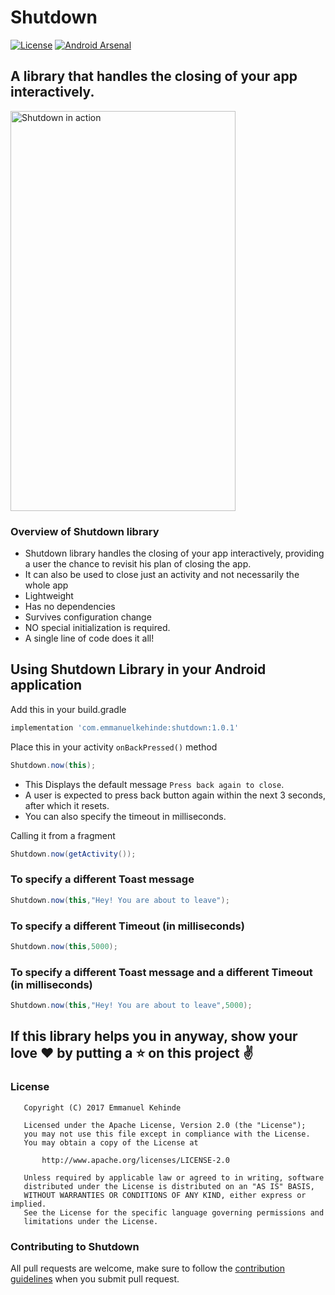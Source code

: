 # Shutdown

[![License](https://img.shields.io/badge/License-Apache%202.0-blue.svg)](https://opensource.org/licenses/Apache-2.0)
[![Android Arsenal](https://img.shields.io/badge/Android%20Arsenal-Shutdown-green.svg?style=flat)](https://android-arsenal.com/details/1/6499)

## A library that handles the closing of your app interactively.
<img src=https://raw.githubusercontent.com/emmanuelkehinde/shutdown/master/screenshots/shutdown.gif alt="Shutdown in action" width=360 height=640 />

### Overview of Shutdown library
* Shutdown library handles the closing of your app interactively, 
providing a user the chance to revisit his plan of closing the app.
* It can also be used to close just an activity and not necessarily the whole app
* Lightweight
* Has no dependencies
* Survives configuration change
* NO special initialization is required.
* A single line of code does it all!


## Using Shutdown Library in your Android application

Add this in your build.gradle
```groovy
implementation 'com.emmanuelkehinde:shutdown:1.0.1'
```

Place this in your activity `onBackPressed()` method
```java
Shutdown.now(this); 
```
* This Displays the default message `Press back again to close`.
* A user is expected to press back button again within the next 3 seconds, after which it resets.
* You can also specify the timeout in milliseconds.

Calling it from a fragment
```java
Shutdown.now(getActivity());
```

### To specify a different Toast message
```java
Shutdown.now(this,"Hey! You are about to leave");
```

### To specify a different Timeout (in milliseconds)
```java
Shutdown.now(this,5000);
```

### To specify a different Toast message and a different Timeout (in milliseconds)
```java
Shutdown.now(this,"Hey! You are about to leave",5000);
```

## If this library helps you in anyway, show your love :heart: by putting a :star: on this project :v:


### License
```
   Copyright (C) 2017 Emmanuel Kehinde

   Licensed under the Apache License, Version 2.0 (the "License");
   you may not use this file except in compliance with the License.
   You may obtain a copy of the License at

       http://www.apache.org/licenses/LICENSE-2.0

   Unless required by applicable law or agreed to in writing, software
   distributed under the License is distributed on an "AS IS" BASIS,
   WITHOUT WARRANTIES OR CONDITIONS OF ANY KIND, either express or implied.
   See the License for the specific language governing permissions and
   limitations under the License.
```

### Contributing to Shutdown
All pull requests are welcome, make sure to follow the [contribution guidelines](CONTRIBUTING.md)
when you submit pull request.
